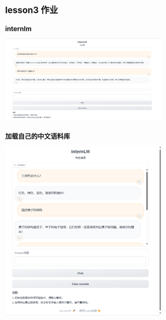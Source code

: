 # lesson3 作业

## internlm

![interLM复现](../images/lesson3/interLM复现.png)



## 加载自己的中文语料库

![中文语料库](../images/lesson3/中文语料库.png)
